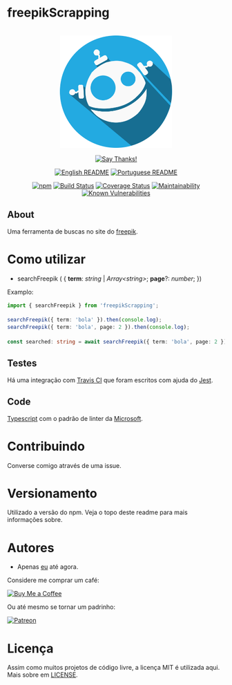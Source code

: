 # freepikScrapping

<div align = "center">
    <br>
    <img src="../../others/img/logo/logo.png" height=260>
    <br>

[![Say Thanks!](https://img.shields.io/badge/Say%20Thanks-!-1EAEDB.svg?longCache=true&style=for-the-badge)](https://saythanks.io/to/Fazendaaa)

[![English README](https://img.shields.io/badge/Language-EN-blue.svg?longCache=true&style=for-the-badge)](../../README.md)
[![Portuguese README](https://img.shields.io/badge/Linguagem-PT-green.svg?longCache=true&style=for-the-badge)](./README_PT.md)

[![npm](https://img.shields.io/npm/v/freepikScrapping.svg?style=flat-square)](https://www.npmjs.com/package/freepikScrapping)
[![Build Status](https://travis-ci.org/Fazendaaa/freepikScrapping.svg?branch=master)](https://travis-ci.org/Fazendaaa/freepikScrapping)
[![Coverage Status](https://coveralls.io/repos/github/Fazendaaa/freepikScrapping/badge.svg?branch=master)](https://coveralls.io/github/Fazendaaa/freepikScrapping?branch=master)
[![Maintainability](https://api.codeclimate.com/v1/badges/c6069aecd89bb086265c/maintainability)](https://codeclimate.com/github/Fazendaaa/freepikScrapping/maintainability)
[![Known Vulnerabilities](https://snyk.io/test/github/fazendaaa/freepikScrapping/badge.svg?targetFile=package.json)](https://snyk.io/test/github/fazendaaa/freepikScrapping?targetFile=package.json)

</div>

## About
Uma ferramenta de buscas no site do [freepik](https://br.freepik.com/).

# Como utilizar

* searchFreepik ( { __term__: _string_ | _Array<_string_>_; __page__?: _number_; })

Examplo:

``` typescript
import { searchFreepik } from 'freepikScrapping';

searchFreepik({ term: 'bola' }).then(console.log);
searchFreepik({ term: 'bola', page: 2 }).then(console.log);

const searched: string = await searchFreepik({ term: 'bola', page: 2 });
```

## Testes
Há uma integração com [Travis CI](http://travis-ci.org/) que foram escritos com ajuda do [Jest](https://facebook.github.io/jest/).

## Code
[Typescript](http://typescriptlang.org/) com o padrão de linter da [Microsoft](https://github.com/Microsoft/tslint-microsoft-contrib).

# Contribuindo
Converse comigo através de uma issue.

# Versionamento
Utilizado a versão do npm. Veja o topo deste readme para mais informações sobre.

# Autores
* Apenas [eu](https://github.com/Fazendaaa) até agora.

Considere me comprar um café:

[![Buy Me a Coffee](https://www.buymeacoffee.com/assets/img/custom_images/orange_img.png)](https://www.buymeacoffee.com/Fazenda)

Ou até mesmo se tornar um padrinho:

[![Patreon](https://c5.patreon.com/external/logo/become_a_patron_button.png)](https://www.patreon.com/Fazenda/overview)

# Licença
Assim como muitos projetos de código livre, a licença MIT é utilizada aqui. Mais sobre em [LICENSE](https://github.com/Fazendaaa/freepikScrapping/blob/master/LICENSE).
